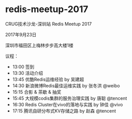 # redis-meetup-2017
CRUG技术沙龙-深圳站  Redis Meetup 2017


2017年9月23日  

深圳市福田区上梅林步步高大楼1楼


议程：
* 13:00 签到
* 13:30 活动介绍
* 13:45 优酷Redis运维经验 by 吴建超
* 14:30 新浪微博Redis最佳运维实践 by 张冬洪 @weibo
* 15:15 合影 & 茶歇 & 抽奖
* 15:45 大规模codis集群的服务治理实践 by 唐聪 @tencent
* 16:30 Redis Cluster在vivo的落地与实践 by 钟佳 @vivo
* 17:15 腾讯自研分布式KV存储之路 by 赵森 @tencent
